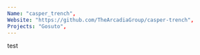 ```yaml
---
Name: "casper_trench",
Website: "https://github.com/TheArcadiaGroup/casper-trench",
Projects: "Gosuto",
---
```

<!--lang:en--> 
test
<!--lang:es--] 
test
<!--lang:de--] 
test
<!--lang:fr--] 
test
<!--lang:pl--] 
test
<!--lang:uk--] 
test
[!--lang:*-->  
